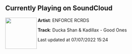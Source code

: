 ## Currently Playing on SoundCloud

[<img align="left" width="100" src="https://i1.sndcdn.com/artworks-GKva91PSnrJDHsrv-x4uXAQ-t500x500.jpg">](https://soundcloud.com/enforcerecords/kadillaxgoodones?in=weareplusplus/sets/best-electronic-music-june-3)

**Artist**: ENFORCE RCRDS 

**Track**: Ducka Shan & Kadillax - Good Ones

Last updated at 07/07/2022 15:24

